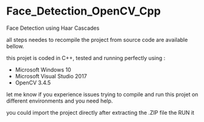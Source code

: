 # Face_Detection_OpenCV_Cpp
Face Detection using Haar Cascades

all steps needes to recompile the project from source code are available bellow.

this projet is coded in C++, tested and running perfectly using :
- Microsoft Windows 10
- Microsoft Visual Studio 2017
- OpenCV 3.4.5

let me know if you experience issues trying to compile and run this projet on different environments and you need help.

you could import the project directly after extracting the .ZIP file the RUN it
